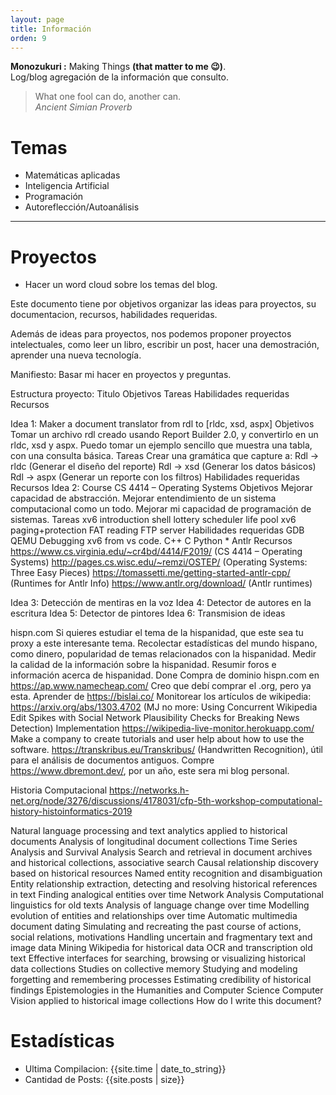 ```yaml
---
layout: page
title: Información
orden: 9
---
```


<div class="message">
<strong> Monozukuri :</strong> Making Things <strong>(that matter to me 😉)</strong>. <br/>
Log/blog agregación de la información que consulto.
 </div>

> What one fool can do, another can. <br/> *Ancient Simian Proverb*
 
# Temas

- Matemáticas aplicadas
- Inteligencia Artificial
- Programación
- Autoreflección/Autoanálisis

---

# Proyectos

- Hacer un word cloud sobre los temas del blog.

Este documento tiene por objetivos organizar las ideas para proyectos, su documentacion, recursos, habilidades requeridas.

Además de ideas para proyectos, nos podemos proponer proyectos intelectuales, como leer un libro, escribir un post, hacer una demostración, aprender una nueva tecnología.

Manifiesto:
Basar mi hacer en proyectos y preguntas.

Estructura proyecto:
Titulo
Objetivos
Tareas
Habilidades requeridas
Recursos




Idea 1: Maker a document translator from rdl to [rldc, xsd, aspx]
Objetivos
Tomar un archivo rdl creado usando Report Builder 2.0, y convertirlo en un rldc, xsd y aspx.
Puedo tomar un ejemplo sencillo que muestra una tabla, con una consulta básica.
Tareas
Crear una gramática que capture a:
Rdl -> rldc    (Generar el diseño del reporte)
Rdl -> xsd    (Generar los datos básicos)
Rdl -> aspx  (Generar un reporte con los filtros)
Habilidades requeridas
Recursos
Idea 2: Course CS 4414 – Operating Systems
Objetivos
Mejorar capacidad de abstracción.
Mejorar entendimiento de un sistema computacional como un todo.
Mejorar mi capacidad de programación de sistemas.
Tareas
xv6 introduction
shell
lottery scheduler
life
pool
xv6 paging+protection
FAT reading
FTP server
Habilidades requeridas
GDB
QEMU
Debugging xv6 from vs code.
C++
C
Python *
Antlr
Recursos
https://www.cs.virginia.edu/~cr4bd/4414/F2019/ (CS 4414 – Operating Systems)
http://pages.cs.wisc.edu/~remzi/OSTEP/ (Operating Systems: Three Easy Pieces)
https://tomassetti.me/getting-started-antlr-cpp/  (Runtimes for Antlr Info)
https://www.antlr.org/download/ (Antlr runtimes)

Idea 3: Detección de mentiras en la voz
Idea 4: Detector de autores en la escritura
Idea 5: Detector de pintores
Idea 6: Transmision de ideas

hispn.com
Si quieres estudiar el tema de la hispanidad, que este sea tu proxy  a este interesante tema.
Recolectar estadísticas del mundo hispano, como dinero, popularidad de temas relacionados con la hispanidad.
Medir la calidad de la información sobre la hispanidad.
Resumir foros e información acerca de hispanidad.
Done
Compra de dominio hispn.com en https://ap.www.namecheap.com/
Creo que debí comprar el .org, pero ya esta.
Aprender de https://bislai.co/
Monitorear los artículos de wikipedia:
https://arxiv.org/abs/1303.4702 (MJ no more: Using Concurrent Wikipedia Edit Spikes with Social Network Plausibility Checks for Breaking News Detection)
Implementation https://wikipedia-live-monitor.herokuapp.com/
Make a company to create tutorials and user help about how to use the software.
https://transkribus.eu/Transkribus/ (Handwritten Recognition), útil para el análisis de documentos antiguos.
Compre https://www.dbremont.dev/, por un año, este sera mi blog personal.


Historia Computacional
https://networks.h-net.org/node/3276/discussions/4178031/cfp-5th-workshop-computational-history-histoinformatics-2019

Natural language processing and text analytics applied to historical documents
Analysis of longitudinal document collections
Time Series Analysis and Survival Analysis
Search and retrieval in document archives and historical collections, associative search
Causal relationship discovery based on historical resources
Named entity recognition and disambiguation
Entity relationship extraction, detecting and resolving historical references in text
Finding analogical entities over time
Network Analysis
Computational linguistics for old texts
Analysis of language change over time
Modelling evolution of entities and relationships over time
Automatic multimedia document dating
Simulating and recreating the past course of actions, social relations, motivations
Handling uncertain and fragmentary text and image data
Mining Wikipedia for historical data
OCR and transcription old text
Effective interfaces for searching, browsing or visualizing historical data collections
Studies on collective memory
Studying and modeling forgetting and remembering processes
Estimating credibility of historical findings
Epistemologies in the Humanities and Computer Science
Computer Vision applied to historical image collections
How do I write this document?


# Estadísticas
- Ultima Compilacion: {{site.time | date_to_string}} <br/>
- Cantidad de Posts: {{site.posts | size}}